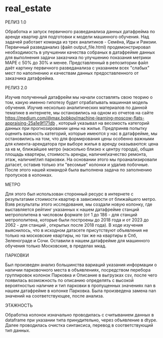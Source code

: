 # real_estate
РЕЛИЗ 1.0

Обработка и запуск первичного разведанализа данных датафрейма по аренде квартир для подготовки к модели машинного обучения. 
Над задачей работает команда из трех аналитиков - Семёна, Иды и Рамзии.
Первичный разведанализ (файл output_file.html) продемонстрировал необходимость в улучшении качества собраных в датафрейме данных для выполнения задачи заказчика по улучшению показания метрики MAPE с 50% до 30% и менее. 
Представленный в репозитории файл даёт картину первичного разведанализа с указанием всех "слабых" мест по наполнению и качествам данных предоставленного от заказчика датафрейма. 

РЕЛИЗ 2.0

Изучив полученный датафрейм мы начали составлять свою теорию о том, какую именно гипотезу будет отрабатывать машинная модель обучения. Изучив несколько аналитических материалов по данной тематике в интернете, мы остановились на одном из отчетов на сайте https://medium.com/@max.bobkov/machine-learning-moscow-flats-appraising-25a1e9f171db , который указывал на весомость категорий данных при прогнозировании цены на жилье. Предприняв попытку оценить важность категорий, которые имеются у нас в датафрейме, мы остановились на том, что для формирования цены особенно важными для клиента-арендатора при выборе жилья в аренду оказываются: цена за кв м, ближайшее метро (насколько близко к центру города), общая площадь квартиры, стоимость аренды, наличие\качество ремонта, этаж, наличие\тип парковки. На основании этого мы проанализировали датасет, оставив только эти "весомые" колонки и удалив побочные. 
После этого нашей командой была выполнена задача по заполнению пропусков в колонках.

МЕТРО

Для этого был использован сторонный ресурс в интернете с результатами стоимости квартир в зависимости от ближайшего метро. Взяв результаты этого исследования, мы создали новую колонку, где выставляется рейтинг указанных к нашем датафрейме станций метрополитена в числовом формате (от 1 до 186 - для станций метрополитена, которые были построены до 2018 года и от 2023 до 2062 - для станций , открытых после 2018 года). В ходе изучения выяснилось, что в исходном датасете присутствуют объявления не только на московские квартиры, но так же на квартиры в Спб, Зеленограде и Сочи. Оставили в нашем датафрейме для машинного обучения только Московские, в пределах мкад.

ПАРКОВКИ

Был произведен анализ большинства вариаций указания информации о наличии парковочного места в объявлениях, посредством перебора группировок колонок Парковка и Описание в выгрузках csv, после чего появилась возможность по описанию определять с высокой вероятностью наличие и тип парковки в пропущенных значениях nan в нашем датафрейме в колонке Парковка. Была произведена замена nan значений на соответствующее, после  анализа.

ЭТАЖНОСТЬ

Обработка колонок изначально проводилась с считыванием данных в dataframe при указании типа принудительно, через объявление в dtype. Далее проводилась очистка синтаксиса, перевод в соответствующий тип данных.


